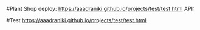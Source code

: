 #Plant Shop
deploy: https://aaadraniki.github.io/projects/test/test.html
API: 

#Test
https://aaadraniki.github.io/projects/test/test.html
